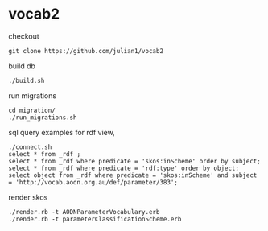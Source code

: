 vocab2
======

checkout

    git clone https://github.com/julian1/vocab2

build db

    ./build.sh

run migrations

    cd migration/
    ./run_migrations.sh 

sql query examples for rdf view, 

    ./connect.sh
    select * from _rdf ;
    select * from _rdf where predicate = 'skos:inScheme' order by subject;
    select * from _rdf where predicate = 'rdf:type' order by object;
    select object from _rdf where predicate = 'skos:inScheme' and subject = 'http://vocab.aodn.org.au/def/parameter/383';

render skos 

    ./render.rb -t AODNParameterVocabulary.erb 
    ./render.rb -t parameterClassificationScheme.erb

